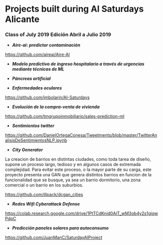 # Projects built during AI Saturdays Alicante

### Class of July 2019 __Edición Abril a Julio 2019__

+ ***Aire-ai: predictor contaminación***

https://github.com/aireai/Aire-AI


+ ***Modelo predictivo de ingreso hospitalario a través de urgencias mediante técnicas de ML***


+ ***Páncreas artificial***



+ ***Enfermedades oculares***

https://github.com/jmbolarin/AI-Saturdays


+ ***Evolución de la compra-venta de vivienda***

https://github.com/tmgrupoinmobiliario/sales-prediction-ml

+ ***Sentimientos twitter***

https://github.com/DanielOrtegaConesa/Tweetments/blob/master/TwitterAnalisisDeSentimientosNLP.ipynb

+ ***City Generator***

La creacion de barrios en distintas ciudades, como toda tarea de diseño, supone un proceso largo, tedioso y en algunos casos de extremada complejidad. Para evitar este proceso, o la mayor parte de su carga, este proyecto presenta una GAN que genera distintos barrios en funcion de la funcionalidad que se busque, ya sea un barrio dormitorio, una zona comercial o un barrio en los suburbios.

https://github.com/illpack/dcgan_cities

+ ***Redes Wifi Cyberattack Defense***

https://colab.research.google.com/drive/1PtTCdKnid0AiT_wM3ob4y2s1giqwPdpC


+ ***Predicción paneles solares para autoconsumo***

https://github.com/JuanManC/SaturdayAIProject

